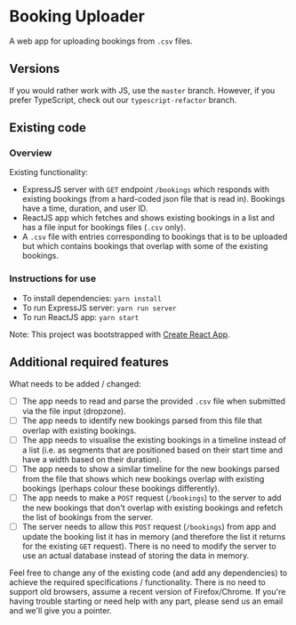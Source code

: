 # Booking Uploader

A web app for uploading bookings from `.csv` files.

## Versions

If you would rather work with JS, use the `master` branch. However, if you prefer TypeScript, check out our `typescript-refactor` branch.

## Existing code

### Overview

Existing functionality:

- ExpressJS server with `GET` endpoint `/bookings` which responds with existing bookings (from a hard-coded json file that is read in). Bookings have a time, duration, and user ID.
- ReactJS app which fetches and shows existing bookings in a list and has a file input for bookings files (`.csv` only).
- A `.csv` file with entries corresponding to bookings that is to be uploaded but which contains bookings that overlap with some of the existing bookings.

### Instructions for use

- To install dependencies: `yarn install`
- To run ExpressJS server: `yarn run server`
- To run ReactJS app: `yarn start`

Note: This project was bootstrapped with [Create React App](https://github.com/facebookincubator/create-react-app).

## Additional required features

What needs to be added / changed:

- [ ] The app needs to read and parse the provided `.csv` file when submitted via the file input (dropzone).
- [ ] The app needs to identify new bookings parsed from this file that overlap with existing bookings.
- [ ] The app needs to visualise the existing bookings in a timeline instead of a list (i.e. as segments that are positioned based on their start time and have a width based on their duration).
- [ ] The app needs to show a similar timeline for the new bookings parsed from the file that shows which new bookings overlap with existing bookings (perhaps colour these bookings differently).
- [ ] The app needs to make a `POST` request (`/bookings`) to the server to add the new bookings that don't overlap with existing bookings and refetch the list of bookings from the server.
- [ ] The server needs to allow this `POST` request (`/bookings`) from app and update the booking list it has in memory (and therefore the list it returns for the existing `GET` request). There is no need to modify the server to use an actual database instead of storing the data in memory.

Feel free to change any of the existing code (and add any dependencies) to achieve the required specifications / functionality. There is no need to support old browsers, assume a recent version of Firefox/Chrome. If you're having trouble starting or need help with any part, please send us an email and we'll give you a pointer.
